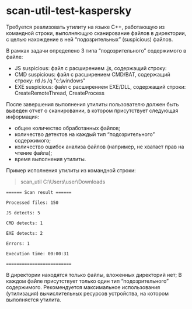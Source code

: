 # scan-util-test-kaspersky

Требуется реализовать утилиту на языке C++, работающую из командной строки, выполняющую сканирование файлов в директории, с целью нахождение в ней “подозрительных” (suspicious) файлов.

В рамках задачи определено 3 типа “подозрительного” содержимого в файле:
* JS suspicious: файл с расширением .js, содержащий строку: <script>evil_script()</script>
* CMD suspicious: файл с расширением CMD/BAT, содержащий строку: rd /s /q "c:\windows"
* EXE suspicious: файл с расширением EXE/DLL, содержащий строки: CreateRemoteThread, CreateProcess

После завершения выполнения утилиты пользователю должен быть выведен отчет о сканировании, в котором присутствует следующая информация:
* общее количество обработанных файлов;
* количество детектов на каждый тип “подозрительного” содержимого;
* количество ошибок анализа файлов (например, не хватает прав на чтение файла);
* время выполнения утилиты.

Пример исполнения утилиты из командной строки:
>scan_util C:\Users\user\Downloads
```
====== Scan result ======

Processed files: 150

JS detects: 5

CMD detects: 1

EXE detects: 2

Errors: 1

Execution time: 00:00:31 

=========================
```

В директории находятся только файлы, вложенных директорий нет;
В каждом файле присутствует только один тип  “подозрительного” содержимого.
Рекомендуется максимальное использования (утилизация) вычислительных ресурсов устройства, на котором выполняется утилита.
